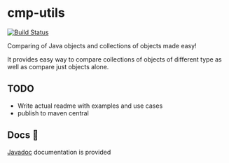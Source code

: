 # cmp-utils

[![Build Status](https://travis-ci.com/nejckorasa/cmp-utils.svg?token=pfWZRfNyzeRf4kWWpnbs&branch=master)](https://travis-ci.com/nejckorasa/cmp-utils)

Comparing of Java objects and collections of objects made easy!

It provides easy way to compare collections of objects of different type as well as compare just objects alone.

## TODO

- Write actual readme with examples and use cases
- publish to maven central

## Docs 📄

[Javadoc](https://nejckorasa.github.io/cmp-utils/) documentation is provided


